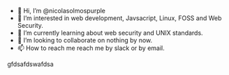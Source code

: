 - 👋 Hi, I’m @nicolasolmospurple
- 👀 I’m interested in web development, Javsacript, Linux, FOSS and Web Security.
- 🌱 I’m currently learning about web security and UNIX standards.
- 💞️ I’m looking to collaborate on nothing by now.
- 📫 How to reach me reach me by slack or by email.

<!---
nicolasolmospurple/nicolasolmospurple is a ✨ special ✨ repository because its `README.md` (this file) appears on your GitHub profile.
You can click the Preview link to take a look at your changes.
--->


gfdsafdswafdsa
